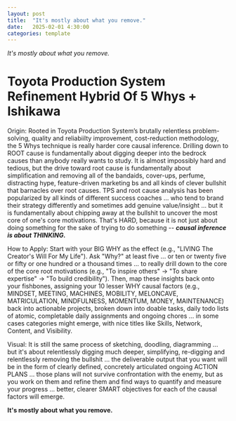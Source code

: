 ```yaml
---
layout: post
title:  "It's mostly about what you remove."
date:   2025-02-01 4:30:00
categories: template
---
```



*It's mostly about what you remove.*

# Toyota Production System Refinement Hybrid Of 5 Whys + Ishikawa

Origin: Rooted in Toyota Production System’s brutally relentless problem-solving, quality and reliabiilty improvement, cost-reduction methodology, the 5 Whys technique is really harder core causal inference. Drilling down to ROOT cause is fundamentally about digging deeper into the bedrock causes than anybody really wants to study. It is almost impossibly hard and tedious, but the drive toward root cause is fundamentally about simplification and removing all of the bandaids, cover-ups, perfume, distracting hype, feature-driven marketing bs and all kinds of clever bullshit that barnacles over root causes. TPS and root cause analysis has been popularized by all kinds of different success coaches ... who tend to brand their strategy differently and sometimes add genuine value/insight ... but it is fundamentally about chipping away at the bullshit to uncover the most core of one's core motivations. That's HARD, because it is not just about doing something for the sake of trying to do something -- ***causal inference is about THINKING.***

How to Apply: Start with your BIG WHY as the effect (e.g., "LIVING The Creator's Will For My Life"). Ask "Why?" at least five ... or ten or twenty five or fifty or one hundred or a thousand times ... to really drill down to the core of the core root motivations (e.g., "To inspire others" → "To share expertise" → "To build credibility"). Then, map these insights back onto your fishbones, assigning your 10 lesser WHY causal factors (e.g., MINDSET, MEETING, MACHINES, MOBILITY, MELONCAVE, MATRICULATION, MINDFULNESS, MOMENTUM, MONEY, MAINTENANCE) back into actionable projects, broken down into doable tasks, daily todo lists of atomic, completable daily assignments and ongoing chores ... in some cases categories might emerge, with nice titles like Skills, Network, Content, and Visibility.  

Visual: It is still the same process of sketching, doodling, diagramming ... but it's about relentlessly digging much deeper, simplifying, re-digging and relentlessly removing the bullshit ... the deliverable output that you want will be in the form of clearly defined, concretely articulated ongoing ACTION PLANS ... those plans will not survive confrontation with the enemy, but as you work on them and refine them and find ways to quantify and measure your progress ... better, clearer SMART objectives for each of the causal factors will emerge.  

**It's mostly about what you remove.**